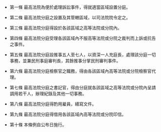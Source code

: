 * 第一條 最高法院為便於處理訴訟事件，得就適當區域設置分庭。

* 第二條 最高法院分庭之設置及其管轄區域，以司法院院令定之。

* 第三條 最高法院分庭得設於各該區域之高等法院或分院內。

* 第四條 最高法院分庭受理各該區域內不服高等法院或分院之裁判而上訴或抗告之事件。

* 第五條 最高法院分庭設推事五人至七人，以資深一人充庭長，處理該分庭一切事務，並兼民刑事庭審判長，其餘推事分掌民刑審判事件。

* 第六條 最高法院分庭檢察官之職務，得由各該區域內高等法院或分院檢察官代理。

* 第七條 最高法院分庭之書記官，得由分庭就各該區域之高等法院或分院內呈請調用若干人，辦理紀錄及其他一切事務。

* 第八條 最高法院分庭得酌用雇員，繕寫文件。

* 第九條 最高法院分庭得借用各該區域內高等法院或分院印信。

* 第十條 本條例自公布日施行。

